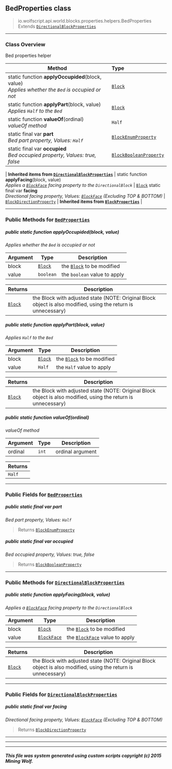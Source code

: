 ## BedProperties __class__

>io.wolfscript.api.world.blocks.properties.helpers.BedProperties
>Extends [`DirectionalBlockProperties`](DirectionalBlockProperties.md)

---

### Class Overview

Bed properties helper

Method | Type   
--- | :--- 
static function __applyOccupided__(block, value) <br> _Applies whether the `Bed` is occupied or not_ | [`Block`](../../Block.md)
static function __applyPart__(block, value) <br> _Applies `Half` to the `Bed`_ | [`Block`](../../Block.md)
static function __valueOf__(ordinal) <br> _valueOf method_ | `Half`
static final var __part__ <br> _Bed part property, Values: `Half`_ | [`BlockEnumProperty`](../BlockEnumProperty.md)
static final var __occupied__ <br> _Bed occupied property, Values: true, false_ | [`BlockBooleanProperty`](../BlockBooleanProperty.md)
 |
__Inherited items from [`DirectionalBlockProperties`](DirectionalBlockProperties.md)__ |
static function __applyFacing__(block, value) <br> _Applies a [`BlockFace`](../../BlockFace.md) facing property to the `DirectionalBlock`_ | [`Block`](../../Block.md)
static final var __facing__ <br> _Directional facing property, Values: [`BlockFace`](../../BlockFace.md) (Excluding TOP & BOTTOM)_ | [`BlockDirectionProperty`](../BlockDirectionProperty.md)
 |
__Inherited items from [`BlockProperties`](BlockProperties.md)__ |







---


### Public Methods for [`BedProperties`](BedProperties.md)

##### <a id='applyoccupided'></a>public static function __applyOccupided__(block, value)

_Applies whether the `Bed` is occupied or not_

Argument | Type | Description  
--- | --- | --- 
block | [`Block`](../../Block.md) | the [`Block`](../../Block.md) to be modified
value | `boolean` | the `boolean` value to apply

Returns | Description
--- | --- 
[`Block`](../../Block.md) | the Block with adjusted state (NOTE: Original Block object is also modified, using the return is unnecessary)


##### <a id='applypart'></a>public static function __applyPart__(block, value)

_Applies `Half` to the `Bed`_

Argument | Type | Description  
--- | --- | --- 
block | [`Block`](../../Block.md) | the [`Block`](../../Block.md) to be modified
value | `Half` | the `Half` value to apply

Returns | Description
--- | --- 
[`Block`](../../Block.md) | the Block with adjusted state (NOTE: Original Block object is also modified, using the return is unnecessary)


##### <a id='valueof'></a>public static function __valueOf__(ordinal)

_valueOf method_

Argument | Type | Description  
--- | --- | --- 
ordinal | `int` | ordinal argument

Returns | 
--- | 
`Half` |


---

### Public Fields for [`BedProperties`](BedProperties.md)

##### <a id='part'></a>public static final var __part__

_Bed part property, Values: `Half`_

>Returns
>  [`BlockEnumProperty`](../BlockEnumProperty.md)

##### <a id='occupied'></a>public static final var __occupied__

_Bed occupied property, Values: true, false_

>Returns
>  [`BlockBooleanProperty`](../BlockBooleanProperty.md)

---

### Public Methods for [`DirectionalBlockProperties`](DirectionalBlockProperties.md)

##### <a id='applyfacing'></a>public static function __applyFacing__(block, value)

_Applies a [`BlockFace`](../../BlockFace.md) facing property to the `DirectionalBlock`_

Argument | Type | Description  
--- | --- | --- 
block | [`Block`](../../Block.md) | the [`Block`](../../Block.md) to be modified
value | [`BlockFace`](../../BlockFace.md) | the [`BlockFace`](../../BlockFace.md) value to apply

Returns | Description
--- | --- 
[`Block`](../../Block.md) | the Block with adjusted state (NOTE: Original Block object is also modified, using the return is unnecessary)


---

### Public Fields for [`DirectionalBlockProperties`](DirectionalBlockProperties.md)

##### <a id='facing'></a>public static final var __facing__

_Directional facing property, Values: [`BlockFace`](../../BlockFace.md) (Excluding TOP & BOTTOM)_

>Returns
>  [`BlockDirectionProperty`](../BlockDirectionProperty.md)

---


---


---


##### This file was system generated using custom scripts copyright (c) 2015 Mining Wolf.
	

